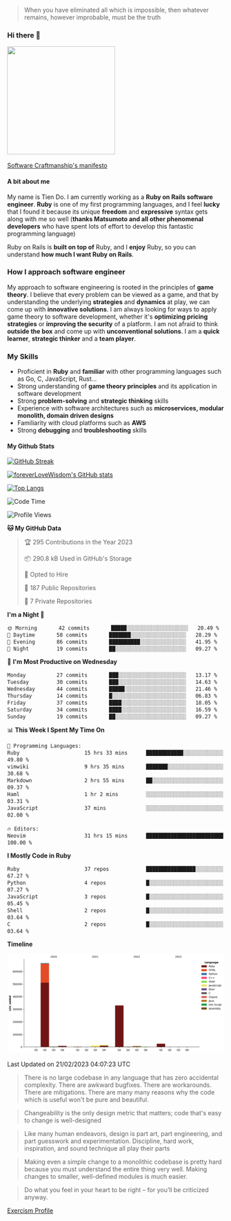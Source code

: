 > When you have eliminated all which is impossible, then whatever remains, however improbable, must be the truth
### Hi there 👋

<!--
**foreverLoveWisdom/foreverLoveWisdom** is a ✨ _special_ ✨ repository because its `README.md` (this file) appears on your GitHub profile.

Here are some ideas to get you started:

- 🔭 I’m currently working on ...
- 🌱 I’m currently learning ...
- 👯 I’m looking to collaborate on ...
- 🤔 I’m looking for help with ...
- 💬 Ask me about ...
- 📫 How to reach me: ...
- 😄 Pronouns: ...
- ⚡ Fun fact: ...
-->

<img src="https://codecondo.com/wp-content/uploads/2017/09/railslogo.png" width="250" height="250">

[Software Craftmanship's manifesto](http://manifesto.softwarecraftsmanship.org/)

#### A bit about me
My name is Tien Do. I am currently working as a **Ruby on Rails software engineer**. **Ruby** is one of my first programming languages, and I feel **lucky** that I found it because its unique **freedom** and **expressive** syntax gets along with me so well (**thanks Matsumoto and all other phenomenal developers** who have spent lots of effort to develop this fantastic programming language)

Ruby on Rails is **built on top of** Ruby, and I **enjoy** Ruby, so you can understand **how much I want Ruby on Rails**.

### How I approach software engineer
My approach to software engineering is rooted in the principles of **game theory**. I believe that every problem can be viewed as a game, and that by understanding the underlying **strategies** and **dynamics** at play, we can come up with **innovative solutions**. I am always looking for ways to apply game theory to software development, whether it's **optimizing pricing strategies** or **improving the security** of a platform. I am not afraid to think **outside the box** and come up with **unconventional solutions**. I am a **quick learner**, **strategic thinker** and a **team player**.

### My Skills
- Proficient in **Ruby** and **familiar** with other programming languages such as Go, C, JavaScript, Rust...
- Strong understanding of **game theory principles** and its application in software development
- Strong **problem-solving** and **strategic thinking** skills
- Experience with software architectures such as **microservices, modular monolith, domain driven designs**
- Familiarity with cloud platforms such as **AWS**
- Strong **debugging** and **troubleshooting** skills

#### My Github Stats

[![GitHub Streak](https://github-readme-streak-stats.herokuapp.com/?user=foreverLoveWisdom&theme=dracula)](https://git.io/streak-stats)
&nbsp;
&nbsp;

[![foreverLoveWisdom's GitHub stats](https://github-readme-stats.vercel.app/api?username=foreverLoveWisdom&show_icons=true&theme=react&count_private=true)](https://github.com/anuraghazra/github-readme-stats)

[![Top Langs](https://github-readme-stats.vercel.app/api/top-langs/?username=foreverLoveWisdom&show_icons=true&theme=vue-dark)](https://github.com/anuraghazra/github-readme-stats)

<!--START_SECTION:waka-->
![Code Time](http://img.shields.io/badge/Code%20Time-1%2C670%20hrs%2057%20mins-blue)

![Profile Views](http://img.shields.io/badge/Profile%20Views-0-blue)

**🐱 My GitHub Data** 

> 🏆 295 Contributions in the Year 2023
 > 
> 📦 290.8 kB Used in GitHub's Storage 
 > 
> 💼 Opted to Hire
 > 
> 📜 187 Public Repositories 
 > 
> 🔑 7 Private Repositories  
 > 
**I'm a Night 🦉** 

```text
🌞 Morning       42 commits       █████░░░░░░░░░░░░░░░░░░░░   20.49 % 
🌆 Daytime       58 commits       ███████░░░░░░░░░░░░░░░░░░   28.29 % 
🌃 Evening       86 commits       ██████████░░░░░░░░░░░░░░░   41.95 % 
🌙 Night         19 commits       ██░░░░░░░░░░░░░░░░░░░░░░░   09.27 % 

```
📅 **I'm Most Productive on Wednesday** 

```text
Monday          27 commits       ███░░░░░░░░░░░░░░░░░░░░░░   13.17 % 
Tuesday         30 commits       ███░░░░░░░░░░░░░░░░░░░░░░   14.63 % 
Wednesday       44 commits       █████░░░░░░░░░░░░░░░░░░░░   21.46 % 
Thursday        14 commits       █░░░░░░░░░░░░░░░░░░░░░░░░   06.83 % 
Friday          37 commits       ████░░░░░░░░░░░░░░░░░░░░░   18.05 % 
Saturday        34 commits       ████░░░░░░░░░░░░░░░░░░░░░   16.59 % 
Sunday          19 commits       ██░░░░░░░░░░░░░░░░░░░░░░░   09.27 % 

```


📊 **This Week I Spent My Time On** 

```text
💬 Programming Languages: 
Ruby                     15 hrs 33 mins      ████████████░░░░░░░░░░░░░   49.80 % 
vimwiki                  9 hrs 35 mins       ███████░░░░░░░░░░░░░░░░░░   30.68 % 
Markdown                 2 hrs 55 mins       ██░░░░░░░░░░░░░░░░░░░░░░░   09.37 % 
Haml                     1 hr 2 mins         ░░░░░░░░░░░░░░░░░░░░░░░░░   03.31 % 
JavaScript               37 mins             ░░░░░░░░░░░░░░░░░░░░░░░░░   02.00 % 

🔥 Editors: 
Neovim                   31 hrs 15 mins      █████████████████████████   100.00 % 

```

**I Mostly Code in Ruby** 

```text
Ruby                     37 repos            ████████████████░░░░░░░░░   67.27 % 
Python                   4 repos             █░░░░░░░░░░░░░░░░░░░░░░░░   07.27 % 
JavaScript               3 repos             █░░░░░░░░░░░░░░░░░░░░░░░░   05.45 % 
Shell                    2 repos             █░░░░░░░░░░░░░░░░░░░░░░░░   03.64 % 
C                        2 repos             █░░░░░░░░░░░░░░░░░░░░░░░░   03.64 % 

```


**Timeline**

![Chart not found](https://raw.githubusercontent.com/foreverLoveWisdom/foreverLoveWisdom/main/charts/bar_graph.png) 


 Last Updated on 21/02/2023 04:07:23 UTC
<!--END_SECTION:waka-->


> There is no large codebase in any language that has zero accidental complexity. There are awkward bugfixes. There are workarounds. There are mitigations.
> There are many many reasons why the code which is useful won't be pure and beautiful.

> Changeability is the only design metric that matters; code that's easy to change is well-designed

> Like many human endeavors, design is part art, part engineering, and part guesswork and experimentation. Discipline, hard work, inspiration, and sound technique all play their parts

> Mak­ing even a sim­ple change to a mono­lith­ic code­base is pret­ty hard because you must under­stand the entire thing very well. Mak­ing changes to small­er, well-defined mod­ules is much easier.
 
 > Do what you feel in your heart to be right – for you’ll be criticized anyway.
 
[Exercism Profile](https://exercism.org/profiles/foreverLoveWisdom)
